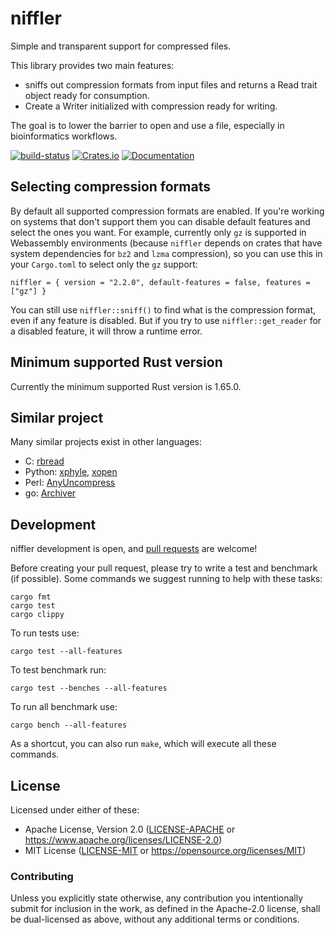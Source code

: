 <meta charset="utf-8"/>

# niffler

Simple and transparent support for compressed files.

This library provides two main features:
- sniffs out compression formats from input files and returns a
Read trait object ready for consumption.
- Create a Writer initialized with compression ready for writing.

The goal is to lower the barrier to open and use a file, especially in
bioinformatics workflows.

[![build-status]][github-actions]
[![Crates.io](https://img.shields.io/crates/v/niffler.svg)](https://crates.io/crates/niffler)
[![Documentation](https://docs.rs/niffler/badge.svg)](https://docs.rs/niffler/)

[build-status]: https://github.com/luizirber/niffler/workflows/CI/badge.svg
[github-actions]: https://github.com/luizirber/niffler/actions?query=workflow%3ACI

## Selecting compression formats

By default all supported compression formats are enabled.
If you're working on systems that don't support them you can disable default
features and select the ones you want.
For example,
currently only `gz` is supported in Webassembly environments
(because `niffler` depends on crates that have system dependencies for `bz2` and `lzma` compression),
so you can use this in your `Cargo.toml` to select only the `gz` support:
```
niffler = { version = "2.2.0", default-features = false, features = ["gz"] }
```

You can still use `niffler::sniff()` to find what is the compression format,
even if any feature is disabled.
But if you try to use `niffler::get_reader` for a disabled feature,
it will throw a runtime error.

## Minimum supported Rust version

Currently the minimum supported Rust version is 1.65.0.

## Similar project

Many similar projects exist in other languages:

- C: [rbread](https://github.com/ocxtal/rbread)
- Python: [xphyle](https://github.com/jdidion/xphyle), [xopen](https://github.com/marcelm/xopen)
- Perl: [AnyUncompress](https://perldoc.perl.org/IO/Uncompress/AnyUncompress.html)
- go: [Archiver](https://github.com/mholt/archiver)

## Development

niffler development is open, and [pull requests](https://github.com/luizirber/niffler/pulls) are welcome!

Before creating your pull request, please try to write a test and benchmark (if possible).
Some commands we suggest running to help with these tasks:
```
cargo fmt
cargo test
cargo clippy
```

To run tests use:
```
cargo test --all-features
```

To test benchmark run:
```
cargo test --benches --all-features
```

To run all benchmark use:
```
cargo bench --all-features
```

As a shortcut, you can also run `make`,
which will execute all these commands.

## License

Licensed under either of these:

 * Apache License, Version 2.0 ([LICENSE-APACHE](LICENSE-APACHE) or https://www.apache.org/licenses/LICENSE-2.0)
 * MIT License ([LICENSE-MIT](LICENSE-MIT) or https://opensource.org/licenses/MIT)

### Contributing

Unless you explicitly state otherwise, any contribution you intentionally submit for inclusion in the work, as defined
in the Apache-2.0 license, shall be dual-licensed as above, without any additional terms or conditions.
